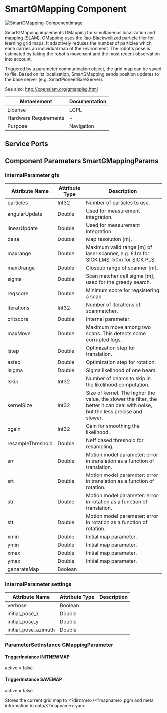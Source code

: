 <!--- This file is generated from the SmartGMapping.componentDocumentation model --->
<!--- do not modify this file manually as it will by automatically overwritten by the code generator, modify the model instead and re-generate this file --->

# SmartGMapping Component

![SmartGMapping-ComponentImage](https://github.com/Servicerobotics-Ulm/ComponentRepository/blob/master/SmartGMapping/model/SmartGMappingComponentDefinition.jpg)

SmartGMapping implements GMapping for simultaneous localization and mapping (SLAM). GMapping uses the Rao-Blackwellized particle filer for learning grid maps. It adaptively reduces the number of particles which each carries an individual map of the environment. The robot's pose is estimated by taking the robot's movement and the most recent observation into account.

Triggered by a parameter communication object, the grid map can be saved to file. Based on its localization, SmartGMapping sends position updates to the base server (e.g. SmartPioneerBaseServer).

See also: http://openslam.org/gmapping.html 

| Metaelement | Documentation |
|-------------|---------------|
| License | 	LGPL |
| Hardware Requirements | - |
| Purpose | Navigation |



## Service Ports


## Component Parameters SmartGMappingParams

### InternalParameter gfs

| Attribute Name | Attribute Type | Description |
|----------------|----------------|-------------|
| particles | Int32 | Number of particles to use. |
| angularUpdate | Double | Used for measurement integration. |
| linearUpdate | Double | Used for measurement integration. |
| delta | Double | Map resolution [m]. |
| maxrange | Double | Maximum valid range [m] of laser scanner, e.g. 81m for SICK LMS, 50m for SICK PLS. |
| maxUrange | Double | Closeup range of scanner [m]. |
| sigma | Double | Scan matcher cell sigma [m], used for the greedy search. |
| regscore | Double | Minimum score for regsistering a scan. |
| iterations | Int32 | Number of iterations of scanmatcher. |
| critscore | Double | Internal parameter. |
| maxMove | Double | Maximum move among two scans. This detects some corrupted logs. |
| lstep | Double | Optimization step for translation. |
| astep | Double | Optimization step for rotation. |
| lsigma | Double | Sigma likelihood of one beam. |
| lskip | Int32 | Number of beams to skip in the likelihood computation. |
| kernelSize | Int32 | Size of kernel. The higher the value, the slower the filter, the better it can deal with noise, but the less precise and slower. |
| ogain | Int32 | Gain for smoothing the likelihood. |
| resampleThreshold | Double | Neff based threshold for resampling. |
| srr | Double | Motion model parameter: error in translation as a function of translation. |
| srt | Double | Motion model parameter: error in translation as a function of rotation. |
| str | Double | Motion model parameter: error in rotation as a function of translation. |
| stt | Double | Motion model parameter: error in rotation as a function of rotation. |
| xmin | Double | Initial map parameter. |
| ymin | Double | Initial map parameter. |
| xmax | Double | Initial map parameter. |
| ymax | Double | Initial map parameter. |
| generateMap | Boolean |  |

### InternalParameter settings

| Attribute Name | Attribute Type | Description |
|----------------|----------------|-------------|
| verbose | Boolean |  |
| initial_pose_x | Double |  |
| initial_pose_y | Double |  |
| initial_pose_azimuth | Double |  |

### ParameterSetInstance GMappingParameter

#### TriggerInstance INITNEWMAP

active = false


#### TriggerInstance SAVEMAP

active = false

Stores the current grid map to <?dirname>/<?mapname>.pgm and meta information to data/<?mapname>.yaml.

